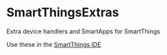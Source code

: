 # SmartThingsExtras
Extra device handlers and SmartApps for SmartThings

Use these in the [SmartThings IDE](https://account.smartthings.com/)
